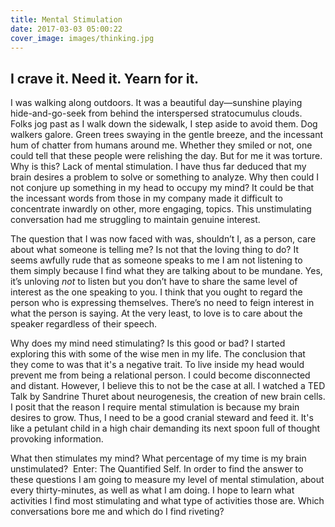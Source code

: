 ```yaml
---
title: Mental Stimulation
date: 2017-03-03 05:00:22
cover_image: images/thinking.jpg
---
```


## I crave it. Need it. Yearn for it.

I was walking along outdoors. It was a beautiful day—sunshine playing hide-and-go-seek from behind the interspersed stratocumulus clouds. Folks jog past as I walk down the sidewalk, I step aside to avoid them. Dog walkers galore. Green trees swaying in the gentle breeze, and the incessant hum of chatter from humans around me. Whether they smiled or not, one could tell that these people were relishing the day. But for me it was torture. Why is this? Lack of mental stimulation. I have thus far deduced that my brain desires a problem to solve or something to analyze. Why then could I not conjure up something in my head to occupy my mind? It could be that the incessant words from those in my company made it difficult to concentrate inwardly on other, more engaging, topics. This unstimulating conversation had me struggling to maintain genuine interest.

<!--more-->

<span style="font-weight:400;">The question that I was now faced with was, shouldn’t I, as a person, care about what someone is telling me? Is not that the loving thing to do? It seems awfully rude that as someone speaks to me I am not listening to them simply because I find what they are talking about to be mundane. Yes, it’s unloving </span>_<span style="font-weight:400;">not</span>_<span style="font-weight:400;"> to listen but you don’t have to share the same level of interest as the one speaking to you. I think that you ought to regard the person who is expressing themselves. There’s no need to feign interest in what the person is saying. At the very least, to love is to care about the speaker regardless of their speech.</span>

<span style="font-weight:400;">Why does my mind need stimulating? Is this good or bad? I started exploring this with some of the wise men in my life. The conclusion that they come to was that it's a negative trait. To live inside my head would prevent me from being a relational person. I could become disconnected and distant. However, I believe this to not be the case at all. I watched a TED Talk by Sandrine Thuret about neurogenesis, the creation of new brain cells. I posit that the reason I require mental stimulation is because my brain desires to grow. Thus, I need to be a good cranial steward and feed it. It's like a petulant child in a high chair demanding its next spoon full of thought provoking information. </span>

<span style="font-weight:400;">What then stimulates my mind? What percentage of my time is my brain unstimulated?  Enter: The Quantified Self. In order to find the answer to these questions I am going to measure my level of mental stimulation, about every thirty-minutes, as well as what I am doing. I hope to learn what activities I find most stimulating and what type of activities those are. Which conversations bore me and which do I find riveting?</span>

&nbsp;